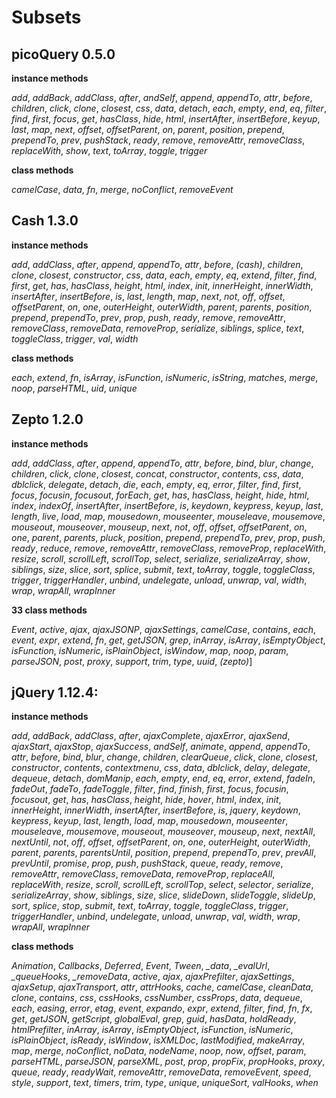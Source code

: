 # Subsets

## picoQuery 0.5.0
**instance methods**

*add*, *addBack*, *addClass*, *after*, *andSelf*, *append*, *appendTo*, *attr*, *before*, *children*, *click*, *clone*, *closest*, *css*, *data*, *detach*, *each*, *empty*, *end*, *eq*, *filter*, *find*, *first*, *focus*, *get*, *hasClass*, *hide*, *html*, *insertAfter*, *insertBefore*, *keyup*, *last*, *map*, *next*, *offset*, *offsetParent*, *on*, *parent*, *position*, *prepend*, *prependTo*, *prev*, *pushStack*, *ready*, *remove*, *removeAttr*, *removeClass*, *replaceWith*, *show*, *text*, *toArray*, *toggle*, *trigger*

**class methods**

*camelCase*, *data*, *fn*, *merge*, *noConflict*, *removeEvent*


## Cash 1.3.0
**instance methods**

*add*, *addClass*, *after*, *append*, *appendTo*, *attr*, *before*, *(cash)*, *children*, *clone*, *closest*, *constructor*, *css*, *data*, *each*, *empty*, *eq*, *extend*, *filter*, *find*, *first*, *get*, *has*, *hasClass*, *height*, *html*, *index*, *init*, *innerHeight*, *innerWidth*, *insertAfter*, *insertBefore*, *is*, *last*, *length*, *map*, *next*, *not*, *off*, *offset*, *offsetParent*, *on*, *one*, *outerHeight*, *outerWidth*, *parent*, *parents*, *position*, *prepend*, *prependTo*, *prev*, *prop*, *push*, *ready*, *remove*, *removeAttr*, *removeClass*, *removeData*, *removeProp*, *serialize*, *siblings*, *splice*, *text*, *toggleClass*, *trigger*, *val*, *width*

**class methods**

*each*, *extend*, *fn*, *isArray*, *isFunction*, *isNumeric*, *isString*, *matches*, *merge*, *noop*, *parseHTML*, *uid*, *unique*



## Zepto 1.2.0
**instance methods**

*add*, *addClass*, *after*, *append*, *appendTo*, *attr*, *before*, *bind*, *blur*, *change*, *children*, *click*, *clone*, *closest*, *concat*, *constructor*, *contents*, *css*, *data*, *dblclick*, *delegate*, *detach*, *die*, *each*, *empty*, *eq*, *error*, *filter*, *find*, *first*, *focus*, *focusin*, *focusout*, *forEach*, *get*, *has*, *hasClass*, *height*, *hide*, *html*, *index*, *indexOf*, *insertAfter*, *insertBefore*, *is*, *keydown*, *keypress*, *keyup*, *last*, *length*, *live*, *load*, *map*, *mousedown*, *mouseenter*, *mouseleave*, *mousemove*, *mouseout*, *mouseover*, *mouseup*, *next*, *not*, *off*, *offset*, *offsetParent*, *on*, *one*, *parent*, *parents*, *pluck*, *position*, *prepend*, *prependTo*, *prev*, *prop*, *push*, *ready*, *reduce*, *remove*, *removeAttr*, *removeClass*, *removeProp*, *replaceWith*, *resize*, *scroll*, *scrollLeft*, *scrollTop*, *select*, *serialize*, *serializeArray*, *show*, *siblings*, *size*, *slice*, *sort*, *splice*, *submit*, *text*, *toArray*, *toggle*, *toggleClass*, *trigger*, *triggerHandler*, *unbind*, *undelegate*, *unload*, *unwrap*, *val*, *width*, *wrap*, *wrapAll*, *wrapInner*

**33 class methods**

*Event*, *active*, *ajax*, *ajaxJSONP*, *ajaxSettings*, *camelCase*, *contains*, *each*, *event*, *expr*, *extend*, *fn*, *get*, *getJSON*, *grep*, *inArray*, *isArray*, *isEmptyObject*, *isFunction*, *isNumeric*, *isPlainObject*, *isWindow*, *map*, *noop*, *param*, *parseJSON*, *post*, *proxy*, *support*, *trim*, *type*, *uuid*, *(zepto)*]

## jQuery 1.12.4: 
**instance methods**

*add*, *addBack*, *addClass*, *after*, *ajaxComplete*, *ajaxError*, *ajaxSend*, *ajaxStart*, *ajaxStop*, *ajaxSuccess*, *andSelf*, *animate*, *append*, *appendTo*, *attr*, *before*, *bind*, *blur*, *change*, *children*, *clearQueue*, *click*, *clone*, *closest*, *constructor*, *contents*, *contextmenu*, *css*, *data*, *dblclick*, *delay*, *delegate*, *dequeue*, *detach*, *domManip*, *each*, *empty*, *end*, *eq*, *error*, *extend*, *fadeIn*, *fadeOut*, *fadeTo*, *fadeToggle*, *filter*, *find*, *finish*, *first*, *focus*, *focusin*, *focusout*, *get*, *has*, *hasClass*, *height*, *hide*, *hover*, *html*, *index*, *init*, *innerHeight*, *innerWidth*, *insertAfter*, *insertBefore*, *is*, *jquery*, *keydown*, *keypress*, *keyup*, *last*, *length*, *load*, *map*, *mousedown*, *mouseenter*, *mouseleave*, *mousemove*, *mouseout*, *mouseover*, *mouseup*, *next*, *nextAll*, *nextUntil*, *not*, *off*, *offset*, *offsetParent*, *on*, *one*, *outerHeight*, *outerWidth*, *parent*, *parents*, *parentsUntil*, *position*, *prepend*, *prependTo*, *prev*, *prevAll*, *prevUntil*, *promise*, *prop*, *push*, *pushStack*, *queue*, *ready*, *remove*, *removeAttr*, *removeClass*, *removeData*, *removeProp*, *replaceAll*, *replaceWith*, *resize*, *scroll*, *scrollLeft*, *scrollTop*, *select*, *selector*, *serialize*, *serializeArray*, *show*, *siblings*, *size*, *slice*, *slideDown*, *slideToggle*, *slideUp*, *sort*, *splice*, *stop*, *submit*, *text*, *toArray*, *toggle*, *toggleClass*, *trigger*, *triggerHandler*, *unbind*, *undelegate*, *unload*, *unwrap*, *val*, *width*, *wrap*, *wrapAll*, *wrapInner*

**class methods**

*Animation*, *Callbacks*, *Deferred*, *Event*, *Tween*, *_data*, *_evalUrl*, *_queueHooks*, *_removeData*, *active*, *ajax*, *ajaxPrefilter*, *ajaxSettings*, *ajaxSetup*, *ajaxTransport*, *attr*, *attrHooks*, *cache*, *camelCase*, *cleanData*, *clone*, *contains*, *css*, *cssHooks*, *cssNumber*, *cssProps*, *data*, *dequeue*, *each*, *easing*, *error*, *etag*, *event*, *expando*, *expr*, *extend*, *filter*, *find*, *fn*, *fx*, *get*, *getJSON*, *getScript*, *globalEval*, *grep*, *guid*, *hasData*, *holdReady*, *htmlPrefilter*, *inArray*, *isArray*, *isEmptyObject*, *isFunction*, *isNumeric*, *isPlainObject*, *isReady*, *isWindow*, *isXMLDoc*, *lastModified*, *makeArray*, *map*, *merge*, *noConflict*, *noData*, *nodeName*, *noop*, *now*, *offset*, *param*, *parseHTML*, *parseJSON*, *parseXML*, *post*, *prop*, *propFix*, *propHooks*, *proxy*, *queue*, *ready*, *readyWait*, *removeAttr*, *removeData*, *removeEvent*, *speed*, *style*, *support*, *text*, *timers*, *trim*, *type*, *unique*, *uniqueSort*, *valHooks*, *when*

